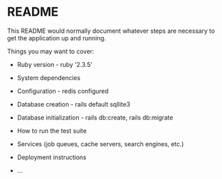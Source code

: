 # README

This README would normally document whatever steps are necessary to get the
application up and running.

Things you may want to cover:

* Ruby version - ruby '2.3.5'

* System dependencies

* Configuration - redis configured

* Database creation - rails default sqllite3

* Database initialization - rails db:create, rails db:migrate

* How to run the test suite

* Services (job queues, cache servers, search engines, etc.)

* Deployment instructions

* ...
